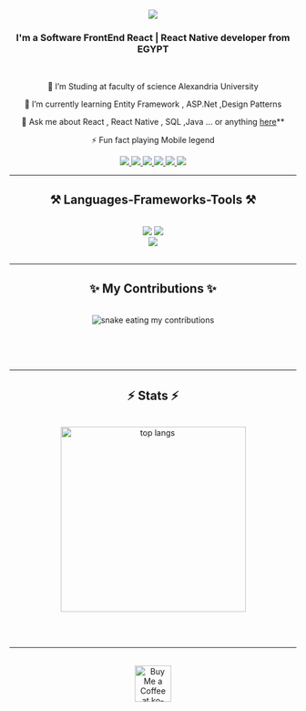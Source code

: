 
<!-- <img align="right" src="https://visitor-badge.laobi.icu/badge?page_id=ZODIAC3al.ZODIAC3al" />-->


<h1 align="center">
    <img src="https://readme-typing-svg.herokuapp.com/?font=Righteous&size=35&center=true&vCenter=true&width=500&height=70&duration=4000&lines=Hi+There!+👋;+I'm+Ali+Maher!;" />
</h1>

<h3 align="center">I'm a Software FrontEnd React | React Native developer from EGYPT</h3>

<br/>

<div align="center">
 
 🔭 I’m Studing at faculty of science Alexandria University
 
 🌱 I’m currently learning Entity Framework , ASP.Net ,Design Patterns 

💬 Ask me about React , React Native , SQL ,Java ... or anything [here](https://github.com/ZODIAC3al/ZODIAC3al/issues)**

⚡ Fun fact playing Mobile legend 

 </div>
 
<div align="center"> 
  <a href="mailto:alimaherr47@gmail.com">
    <img src="https://img.shields.io/badge/Gmail-333333?style=for-the-badge&logo=gmail&logoColor=red" />
  </a>
  <a href="https://www.linkedin.com/in/alimahershahin/" target="_blank">
    <img src="https://img.shields.io/badge/LinkedIn-0077B5?style=for-the-badge&logo=linkedin&logoColor=white" target="_blank" />
  </a>
  <a href="https://www.upwork.com/freelancers/~01db034f0733702a70?mp_source=share" target="_blank">
    <img src="https://img.shields.io/badge/Upwork-6FDA44?style=for-the-badge&logo=upwork&logoColor=white" target="_blank" />
  </a>
  <a href="https://khamsat.com/user/ali_maher1345" target="_blank">
    <img src="https://img.shields.io/badge/Khamsat-FFD700?style=for-the-badge&logo=khamsat&logoColor=black" target="_blank" />
  </a>
  <a href="https://alimaher.netlify.app/" target="_blank">
    <img src="https://img.shields.io/badge/Portfolio-FF5722?style=for-the-badge&logo=about.me&logoColor=white" target="_blank" />
  </a>
  <a href="https://ali1maher.bio.link" target="_blank">
    <img src="https://img.shields.io/badge/Bio_Link-000000?style=for-the-badge&logo=linktree&logoColor=white" target="_blank" />
  </a>
</div>

 <hr/>
 
<h2 align="center">⚒️ Languages-Frameworks-Tools ⚒️</h2>
<br/>
<div align="center">
    <img src="https://skillicons.dev/icons?i=react,bootstrap,html,css,vscode,github,tailwind,git" />
    <img src="https://skillicons.dev/icons?i=javascript,java,mysql,csharp,dotnet,figma" /><br>
    <img src="https://skillicons.dev/icons?i=react,reactnative" />
    
</div>

<br/>
<hr/>
<div align="center">
  <h2>✨ My Contributions ✨</h2>
  <br>
  <img alt="snake eating my contributions" src="https://raw.githubusercontent.com/trinib/trinib/snake/github-contribution-grid-snake.svg" />
  
  <br/><br/><br/>
</div>
<hr/>

<h2 align="center">⚡ Stats ⚡</h2>
<br>
<div align=center>
  <img width=325 align="center" src="https://github-readme-stats.vercel.app/api/top-langs/?username=ZODIAC3al&&langs_count=8&layout=compact&theme=react&border_radius=10&size_weight=0.5&count_weight=0.5&exclude_repo=github-readme-stats" alt="top langs" />
</div>

<br/><br/>

<hr/>

<br/>

<div align="center">
<a href='https://ko-fi.com/zodiac007' target='_blank'><img height='64' style='border:0px;height:64px;' src='https://storage.ko-fi.com/cdn/kofi1.png?v=3' border='0' alt='Buy Me a Coffee at ko-fi.com' /></a>
</div>

<br/>
